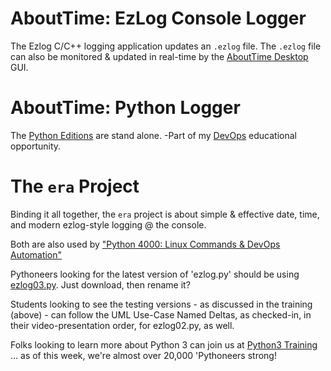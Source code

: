 # AboutTime: EzLog Console Logger
The Ezlog C/C++ logging application updates an `.ezlog` file. The `.ezlog` file can also be monitored & updated in real-time by the [AboutTime Desktop](https://github.com/soft9000/AboutTime/tree/master/AboutTimeDesktop) GUI.

# AboutTime: Python Logger
The [Python Editions](https://github.com/soft9000/era/blob/master/ezlog03.py) are stand alone. -Part of my [DevOps](https://www.udemy.com/course/python-4000-gnu-devops) educational opportunity.

# The `era` Project
Binding it all together, the `era` project is about simple &amp; effective date, time, and modern ezlog-style logging @ the console.

Both are also used by ["Python 4000: Linux Commands & DevOps Automation"](https://www.udemy.com/course/python-4000-gnu-devops)

Pythoneers looking for the latest version of 'ezlog.py' should be using [ezlog03.py](https://github.com/soft9000/era/blob/master/ezlog03.py). Just download, then rename it?

Students looking to see the testing versions - as discussed in the training (above) - can follow the UML Use-Case Named Deltas, as checked-in, in their video-presentation order, for ezlog02.py, as well.

Folks looking to learn more about Python 3 can join us at [Python3 Training](https://www.facebook.com/groups/Python3Training) ... as of this week, we're almost over 20,000 'Pythoneers strong!
